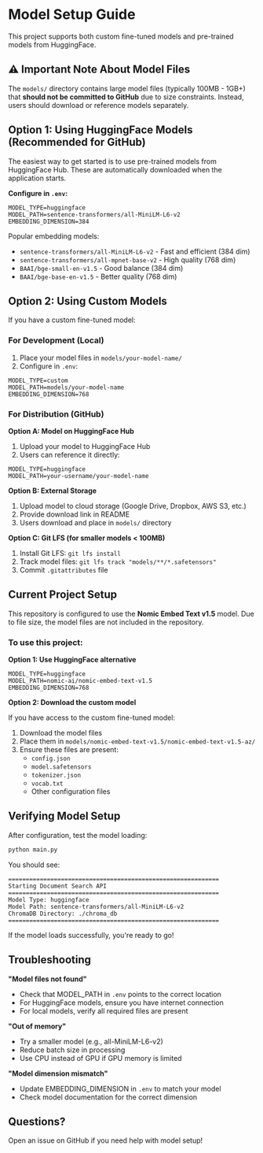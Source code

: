 # Model Setup Guide

This project supports both custom fine-tuned models and pre-trained models from HuggingFace.

## ⚠️ Important Note About Model Files

The `models/` directory contains large model files (typically 100MB - 1GB+) that **should not be committed to GitHub** due to size constraints. Instead, users should download or reference models separately.

## Option 1: Using HuggingFace Models (Recommended for GitHub)

The easiest way to get started is to use pre-trained models from HuggingFace Hub. These are automatically downloaded when the application starts.

**Configure in `.env`:**
```env
MODEL_TYPE=huggingface
MODEL_PATH=sentence-transformers/all-MiniLM-L6-v2
EMBEDDING_DIMENSION=384
```

Popular embedding models:
- `sentence-transformers/all-MiniLM-L6-v2` - Fast and efficient (384 dim)
- `sentence-transformers/all-mpnet-base-v2` - High quality (768 dim)
- `BAAI/bge-small-en-v1.5` - Good balance (384 dim)
- `BAAI/bge-base-en-v1.5` - Better quality (768 dim)

## Option 2: Using Custom Models

If you have a custom fine-tuned model:

### For Development (Local)

1. Place your model files in `models/your-model-name/`
2. Configure in `.env`:
```env
MODEL_TYPE=custom
MODEL_PATH=models/your-model-name
EMBEDDING_DIMENSION=768
```

### For Distribution (GitHub)

**Option A: Model on HuggingFace Hub**

1. Upload your model to HuggingFace Hub
2. Users can reference it directly:
```env
MODEL_TYPE=huggingface
MODEL_PATH=your-username/your-model-name
```

**Option B: External Storage**

1. Upload model to cloud storage (Google Drive, Dropbox, AWS S3, etc.)
2. Provide download link in README
3. Users download and place in `models/` directory

**Option C: Git LFS (for smaller models < 100MB)**

1. Install Git LFS: `git lfs install`
2. Track model files: `git lfs track "models/**/*.safetensors"`
3. Commit `.gitattributes` file

## Current Project Setup

This repository is configured to use the **Nomic Embed Text v1.5** model. Due to file size, the model files are not included in the repository.

### To use this project:

**Option 1: Use HuggingFace alternative**
```env
MODEL_TYPE=huggingface
MODEL_PATH=nomic-ai/nomic-embed-text-v1.5
EMBEDDING_DIMENSION=768
```

**Option 2: Download the custom model**

If you have access to the custom fine-tuned model:
1. Download the model files
2. Place them in `models/nomic-embed-text-v1.5/nomic-embed-text-v1.5-az/`
3. Ensure these files are present:
   - `config.json`
   - `model.safetensors`
   - `tokenizer.json`
   - `vocab.txt`
   - Other configuration files

## Verifying Model Setup

After configuration, test the model loading:

```bash
python main.py
```

You should see:
```
============================================================
Starting Document Search API
============================================================
Model Type: huggingface
Model Path: sentence-transformers/all-MiniLM-L6-v2
ChromaDB Directory: ./chroma_db
============================================================
```

If the model loads successfully, you're ready to go!

## Troubleshooting

**"Model files not found"**
- Check that MODEL_PATH in `.env` points to the correct location
- For HuggingFace models, ensure you have internet connection
- For local models, verify all required files are present

**"Out of memory"**
- Try a smaller model (e.g., all-MiniLM-L6-v2)
- Reduce batch size in processing
- Use CPU instead of GPU if GPU memory is limited

**"Model dimension mismatch"**
- Update EMBEDDING_DIMENSION in `.env` to match your model
- Check model documentation for the correct dimension

## Questions?

Open an issue on GitHub if you need help with model setup!
